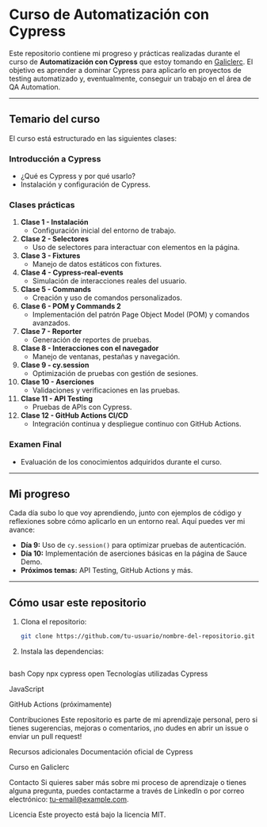 # Curso de Automatización con Cypress  

Este repositorio contiene mi progreso y prácticas realizadas durante el curso de **Automatización con Cypress** que estoy tomando en [Galiclerc](https://galiclerc.com). El objetivo es aprender a dominar Cypress para aplicarlo en proyectos de testing automatizado y, eventualmente, conseguir un trabajo en el área de QA Automation.  

---

## Temario del curso  

El curso está estructurado en las siguientes clases:  

### Introducción a Cypress  
- ¿Qué es Cypress y por qué usarlo?  
- Instalación y configuración de Cypress.  

### Clases prácticas  
1. **Clase 1 - Instalación**  
   - Configuración inicial del entorno de trabajo.  
2. **Clase 2 - Selectores**  
   - Uso de selectores para interactuar con elementos en la página.  
3. **Clase 3 - Fixtures**  
   - Manejo de datos estáticos con fixtures.  
4. **Clase 4 - Cypress-real-events**  
   - Simulación de interacciones reales del usuario.  
5. **Clase 5 - Commands**  
   - Creación y uso de comandos personalizados.  
6. **Clase 6 - POM y Commands 2**  
   - Implementación del patrón Page Object Model (POM) y comandos avanzados.  
7. **Clase 7 - Reporter**  
   - Generación de reportes de pruebas.  
8. **Clase 8 - Interacciones con el navegador**  
   - Manejo de ventanas, pestañas y navegación.  
9. **Clase 9 - cy.session**  
   - Optimización de pruebas con gestión de sesiones.  
10. **Clase 10 - Aserciones**  
    - Validaciones y verificaciones en las pruebas.  
11. **Clase 11 - API Testing**  
    - Pruebas de APIs con Cypress.  
12. **Clase 12 - GitHub Actions CI/CD**  
    - Integración continua y despliegue continuo con GitHub Actions.  

### Examen Final  
- Evaluación de los conocimientos adquiridos durante el curso.  

---

## Mi progreso  

Cada día subo lo que voy aprendiendo, junto con ejemplos de código y reflexiones sobre cómo aplicarlo en un entorno real. Aquí puedes ver mi avance:  

- **Día 9:** Uso de `cy.session()` para optimizar pruebas de autenticación.  
- **Día 10:** Implementación de aserciones básicas en la página de Sauce Demo.  
- **Próximos temas:** API Testing, GitHub Actions y más.  

---

## Cómo usar este repositorio  

1. Clona el repositorio:  
   ```bash
   git clone https://github.com/tu-usuario/nombre-del-repositorio.git
2. Instala las dependencias:

   ```bash
bash
Copy
npx cypress open
Tecnologías utilizadas
Cypress

JavaScript

GitHub Actions (próximamente)

Contribuciones
Este repositorio es parte de mi aprendizaje personal, pero si tienes sugerencias, mejoras o comentarios, ¡no dudes en abrir un issue o enviar un pull request!

Recursos adicionales
Documentación oficial de Cypress

Curso en Galiclerc

Contacto
Si quieres saber más sobre mi proceso de aprendizaje o tienes alguna pregunta, puedes contactarme a través de LinkedIn o por correo electrónico: tu-email@example.com.

Licencia
Este proyecto está bajo la licencia MIT.


